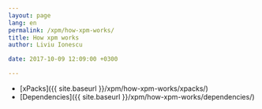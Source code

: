 ```yaml
---
layout: page
lang: en
permalink: /xpm/how-xpm-works/
title: How xpm works
author: Liviu Ionescu

date: 2017-10-09 12:09:00 +0300

---
```


* [xPacks]({{ site.baseurl }}/xpm/how-xpm-works/xpacks/)
* [Dependencies]({{ site.baseurl }}/xpm/how-xpm-works/dependencies/)
